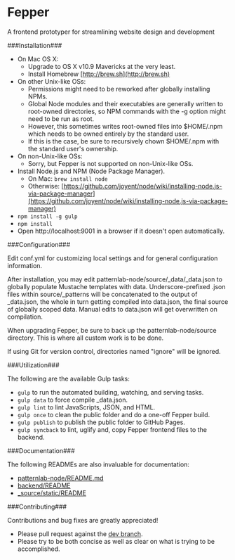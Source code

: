 Fepper
======

A frontend prototyper for streamlining website design and development

###Installation###

* On Mac OS X:
  * Upgrade to OS X v10.9 Mavericks at the very least.
  * Install Homebrew [http://brew.sh](http://brew.sh)
* On other Unix-like OSs:
  * Permissions might need to be reworked after globally installing NPMs.
  * Global Node modules and their executables are generally written to root-owned directories, so NPM commands with the -g option might need to be run as root.
  * However, this sometimes writes root-owned files into $HOME/.npm which needs to be owned entirely by the standard user.
  * If this is the case, be sure to recursively chown $HOME/.npm with the standard user's ownership.
* On non-Unix-like OSs:
  * Sorry, but Fepper is not supported on non-Unix-like OSs.
* Install Node.js and NPM (Node Package Manager).
  * On Mac: `brew install node`
  * Otherwise:
[https://github.com/joyent/node/wiki/installing-node.js-via-package-manager](https://github.com/joyent/node/wiki/installing-node.js-via-package-manager)
* `npm install -g gulp`
* `npm install`
* Open http://localhost:9001 in a browser if it doesn't open automatically.

###Configuration###

Edit conf.yml for customizing local settings and for general configuration
information.

After installation, you may edit patternlab-node/source/\_data/\_data.json to
globally populate Mustache templates with data. Underscore-prefixed .json files
within source/\_patterns will be concatenated to the output of \_data.json, the
whole in turn getting compiled into data.json, the final source of globally
scoped data. Manual edits to data.json will get overwritten on compilation.

When upgrading Fepper, be sure to back up the patternlab-node/source directory.
This is where all custom work is to be done.

If using Git for version control, directories named "ignore" will be ignored.

###Utilization###

The following are the available Gulp tasks:

* `gulp` to run the automated building, watching, and serving tasks.
* `gulp data` to force compile \_data.json.
* `gulp lint` to lint JavaScripts, JSON, and HTML.
* `gulp once` to clean the public folder and do a one-off Fepper build.
* `gulp publish` to publish the public folder to GitHub Pages.
* `gulp syncback` to lint, uglify and, copy Fepper frontend files to the backend.

###Documentation###

The following READMEs are also invaluable for documentation:

* [patternlab-node/README.md](https://github.com/electric-eloquence/fepper/blob/master/patternlab-node/README.md)
* [backend/README](https://github.com/electric-eloquence/fepper/blob/master/backend/README)
* [\_source/static/README](https://github.com/electric-eloquence/fepper/blob/master/_source/static/README)

###Contributing###

Contributions and bug fixes are greatly appreciated!

* Please pull request against the [dev branch](https://github.com/electric-eloquence/fepper/tree/dev).
* Please try to be both concise as well as clear on what is trying to be accomplished.
